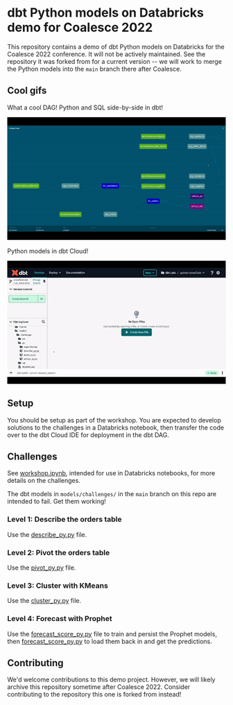 # dbt Python models on Databricks demo for Coalesce 2022

This repository contains a demo of dbt Python models on Databricks for the Coalesce 2022 conference. It will not be actively maintained. See the repository it was forked from for a current version -- we will work to merge the Python models into the `main` branch there after Coalesce.

## Cool gifs

What a cool DAG! Python and SQL side-by-side in dbt!

![DAG](etc/dag.gif)

Python models in dbt Cloud!

![py_gif](etc/py_gif.gif)

## Setup

You should be setup as part of the workshop. You are expected to develop solutions to the challenges in a Databricks notebook, then transfer the code over to the dbt Cloud IDE for deployment in the dbt DAG.

## Challenges

See [workshop.ipynb](workshop.ipynb), intended for use in Databricks notebooks, for more details on the challenges.

The dbt models in `models/challenges/` in the `main` branch on this repo are intended to fail. Get them working!

### Level 1: Describe the orders table

Use the [describe_py.py](models/challenges/basics/describe_py.py) file.

### Level 2: Pivot the orders table

Use the [pivot_py.py](models/challenges/basics/pivot_py.py) file.

### Level 3: Cluster with KMeans

Use the [cluster_py.py](models/challenges/ml/cluster_py.py) file.

### Level 4: Forecast with Prophet

Use the [forecast_score_py.py](models/challenges/ml/forecast_train_py.py) file to train and persist the Prophet models, then [forecast_score_py.py](models/challenges/ml/forecast_score_py.py) to load them back in and get the predictions.

## Contributing

We'd welcome contributions to this demo project. However, we will likely archive this repository sometime after Coalesce 2022. Consider contributing to the repository this one is forked from instead!
